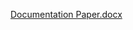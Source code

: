 [Documentation Paper.docx](https://github.com/SHOAAS/Currency-Converter/files/8815904/Documentation.Paper.docx)


